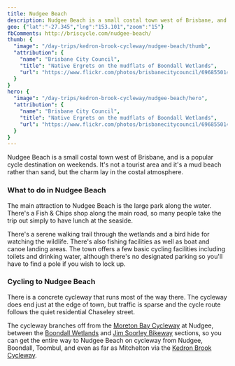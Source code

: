 ```yaml
---
title: Nudgee Beach
description: Nudgee Beach is a small costal town west of Brisbane, and is a popular cycle destination on weekends. It's not a tourist area and it is a mud beach, but its charms lay in the costal atmosphere.
geo: {"lat":"-27.345","lng":"153.101","zoom":"15"}
fbComments: http://briscycle.com/nudgee-beach/
thumb: {
  "image": "/day-trips/kedron-brook-cycleway/nudgee-beach/thumb",
  "attribution": {
    "name": "Brisbane City Council",
    "title": "Native Ergrets on the mudflats of Boondall Wetlands",
    "url": "https://www.flickr.com/photos/brisbanecitycouncil/6968550146"
  }
}
hero: {
  "image": "/day-trips/kedron-brook-cycleway/nudgee-beach/hero",
  "attribution": {
    "name": "Brisbane City Council",
    "title": "Native Ergrets on the mudflats of Boondall Wetlands",
    "url": "https://www.flickr.com/photos/brisbanecitycouncil/6968550146"
  }
}
---
```


Nudgee Beach is a small costal town west of Brisbane, and is a popular cycle destination on weekends. It's not a tourist area and it's a mud beach rather than sand, but the charm lay in the costal atmosphere.

<h3>What to do in Nudgee Beach</h3>
The main attraction to Nudgee Beach is the large park along the water. There's a Fish &amp; Chips shop along the main road, so many people take the trip out simply to have lunch at the seaside.

There's a serene walking trail through the wetlands and a bird hide for watching the wildlife. There's also fishing facilities as well as boat and canoe landing areas. The town offers a few basic cycling facilities including toilets and drinking water, although there's no designated parking so you'll have to find a pole if you wish to lock up.

<h3>Cycling to Nudgee Beach</h3>
There is a concrete cycleway that runs most of the way there. The cycleway does end just at the edge of town, but traffic is sparse and the cycle route follows the quiet residential Chaseley street.

The cycleway branches off from the <a href="../moreton-bay-cycleway/">Moreton Bay Cycleway</a> at Nudgee, between the <a href="../boondall-wetlands-cycleway/">Boondall Wetlands</a> and <a href="../jim-soorley-bikeway/">Jim Soorley Bikeway</a> sections, so you can get the entire way to Nudgee Beach on cycleway from Nudgee, Boondall, Toombul, and even as far as Mitchelton via the <a href="../kedron-brook-cycleway/">Kedron Brook Cycleway</a>.
